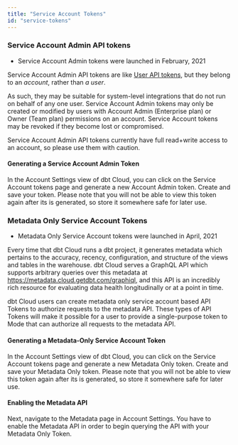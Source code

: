 ```yaml
---
title: "Service Account Tokens"
id: "service-tokens"
---
```


### Service Account Admin API tokens

<Changelog>

 - Service Account Admin tokens were launched in February, 2021

</Changelog>

Service Account Admin API tokens are like [User API tokens](user-tokens), but they belong to an
_account_, rather than _a user_.


As such, they may be suitable for system-level
integrations that do not run on behalf of any one user. Service Account Admin tokens
may only be created or modified by users with Account Admin (Enterprise plan) or
Owner (Team plan) permissions on an account. Service Account tokens may be revoked if they become lost or compromised.

Service Account Admin API tokens currently have full read+write access to an account,
so please use them with caution.

#### Generating a Service Account Admin Token

In the Account Settings view of dbt Cloud, you can click on the Service Account tokens page and generate a new Account Admin token.  Create and save your token. Please note that you will not be able to view this token again after its is generated, so store it somewhere safe for later use.

### Metadata Only Service Account Tokens

<Changelog>

 - Metadata Only Service Account tokens were launched in April, 2021

</Changelog>

Every time that dbt Cloud runs a dbt project, it generates metadata which pertains to the accuracy, recency, configuration, and structure of the views and tables in the warehouse. dbt Cloud serves a GraphQL API which supports arbitrary queries over this metadata at https://metadata.cloud.getdbt.com/graphiql, and this API is an incredibly rich resource for evaluating data health longitudinally or at a point in time.

dbt Cloud users can create metadata only service account based API Tokens to authorize requests to the metadata API. These types of API Tokens will make it possible for a user to provide a single-purpose token to Mode that can authorize all requests to the metadata API.

#### Generating a Metadata-Only Service Account Token

In the Account Settings view of dbt Cloud, you can click on the Service Account tokens page and generate a new Metadata Only token.  Create and save your Metadata Only token. Please note that you will not be able to view this token again after its is generated, so store it somewhere safe for later use.

#### Enabling the Metadata API
Next, navigate to the Metadata page in Account Settings.  You have to enable the Metadata API in order to begin querying the API with your Metadata Only Token.
